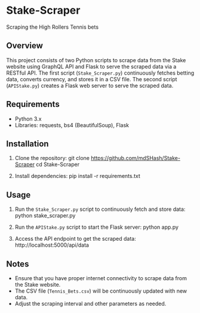 # Stake-Scraper
Scraping the High Rollers Tennis bets

## Overview
This project consists of two Python scripts to scrape data from the Stake website using GraphQL API and Flask to serve the scraped data via a RESTful API. The first script (`Stake_Scraper.py`) continuously fetches betting data, converts currency, and stores it in a CSV file. The second script (`APIStake.py`) creates a Flask web server to serve the scraped data.

## Requirements
- Python 3.x
- Libraries: requests, bs4 (BeautifulSoup), Flask

## Installation
1. Clone the repository:
  git clone https://github.com/mdSHash/Stake-Scraper
  cd Stake-Scraper

2. Install dependencies:
  pip install -r requirements.txt

## Usage
1. Run the `Stake_Scraper.py` script to continuously fetch and store data:
  python stake_scraper.py

2. Run the `APIStake.py` script to start the Flask server:
  python app.py

3. Access the API endpoint to get the scraped data:
  http://localhost:5000/api/data

## Notes
- Ensure that you have proper internet connectivity to scrape data from the Stake website.
- The CSV file (`Tennis_Bets.csv`) will be continuously updated with new data.
- Adjust the scraping interval and other parameters as needed.
